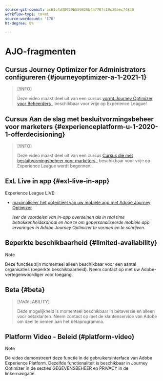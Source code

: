 ```yaml
---
source-git-commit: ac61c4d30929b559826b4a770fc10c26aec74830
workflow-type: tm+mt
source-wordcount: '178'
ht-degree: 0%

---
```

# AJO-fragmenten

## Cursus Journey Optimizer for Administrators configureren {#journeyoptimizer-a-1-2021-1}

>[!INFO]
>
> Deze video maakt deel uit van een cursus [ vormt Journey Optimizer voor Beheerders ](https://experienceleague.adobe.com/docs/courses/using/journeyoptimizer-a-1-2021-1.html), beschikbaar voor vrije op Experience League!

## Cursus Aan de slag met besluitvormingsbeheer voor marketers {#experienceplatform-u-1-2020-1-offerdecisioning}

>[!INFO]
>
> Deze video maakt deel uit van een cursus [ Cursus die met besluitvormingsbeheer voor marketers ](https://experienceleague.adobe.com/docs/courses/using/experienceplatform-u-1-2020-1-offerdecisioning.html?lang=en), beschikbaar voor vrije op Experience League wordt begonnen!

## ExL Live in app {#exl-live-in-app}

Experience League LIVE:

* [ maximaliseer het potentieel van uw mobiele app met Adobe Journey Optimizer ](https://experienceleague.adobe.com/docs/events/experience-league-live-recordings/episodes/exl-live-episode-5-24-23.html?lang=en)

  *leer de voordelen van in-app overseinen als in real time betrokkenheidskanaal en hoe te om gepersonaliseerde mobiele app ervaringen in Adobe Journey Optimizer te vormen en te schrijven.*

## Beperkte beschikbaarheid {#limited-availability}

>[!NOTE]
>
>Deze functies zijn momenteel alleen beschikbaar voor een aantal organisaties (beperkte beschikbaarheid). Neem contact op met uw Adobe-vertegenwoordiger voor toegang.

## Beta {#beta}

>[!AVAILABILITY]
>
>Deze mogelijkheid is momenteel beschikbaar in bètaversie en alleen voor bètaklanten. Neem contact op met de klantenservice van Adobe om deel te nemen aan het bètaprogramma.

## Platform Video - Beleid (#platform-video)

>[!NOTE]
>
>De video demonstreert deze functie in de gebruikersinterface van Adobe Experience Platform. Dezelfde functionaliteit is beschikbaar in Journey Optimizer in de secties GEGEVENSBEHEER en PRIVACY in de linkernavigatie.
